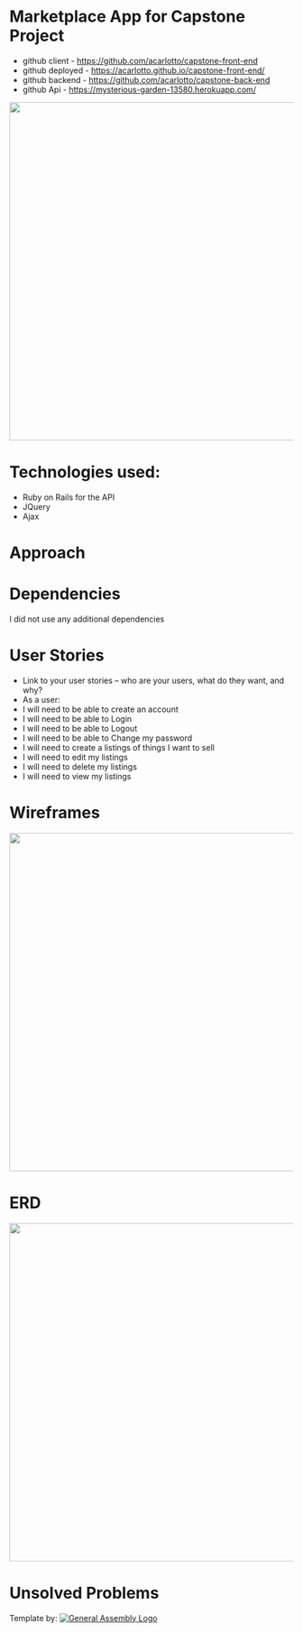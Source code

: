 # Marketplace App for Capstone Project

- github client - https://github.com/acarlotto/capstone-front-end
- github deployed - https://acarlotto.github.io/capstone-front-end/
- github backend - https://github.com/acarlotto/capstone-back-end
- github Api - https://mysterious-garden-13580.herokuapp.com/


<img src="https://i.imgur.com/ExVZ2bU.png" width="600px" >

# Technologies used:
- Ruby on Rails for the API
- JQuery
- Ajax

# Approach


# Dependencies
I did not use any additional dependencies

# User Stories
- Link to your user stories – who are your users, what do they want, and why?
- As a user:
- I will need to be able to create an account
- I will need to be able to Login
- I will need to be able to Logout
- I will need to be able to Change my password
- I will need to create a listings of things I want to sell
- I will need to edit my listings
- I will need to delete my listings
- I will need to view my listings

# Wireframes

<img src="https://i.imgur.com/NvNd0ee.png" width="600px" >

# ERD
<img src="https://i.imgur.com/Fpg5eTh.png" width="600px" >

# Unsolved Problems

Template by:
[![General Assembly Logo](https://camo.githubusercontent.com/1a91b05b8f4d44b5bbfb83abac2b0996d8e26c92/687474703a2f2f692e696d6775722e636f6d2f6b6538555354712e706e67)](https://generalassemb.ly/education/web-development-immersive)
